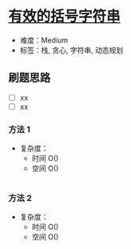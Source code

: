 # [有效的括号字符串](https://leetcode-cn.com/problems/valid-parenthesis-string/)

- 难度：Medium
- 标签：栈, 贪心, 字符串, 动态规划

## 刷题思路

- [ ] xx
- [ ] xx

### 方法 1

- 复杂度：
    - 时间 O()
    - 空间 O()

``` js

```

### 方法 2

- 复杂度：
    - 时间 O()
    - 空间 O()

``` js

```
